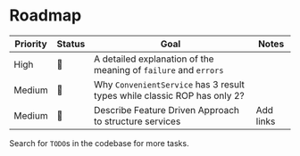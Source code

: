 # Roadmap

| Priority | Status | Goal | Notes |
| - | - | - | - |
| High | 🚧 | A detailed explanation of the meaning of `failure` and `errors` | |
| Medium | 🚧 | Why `ConvenientService` has 3 result types while classic ROP has only 2? | |
| Medium | 🚧 | Describe Feature Driven Approach to structure services | Add links |

Search for `TODO`s in the codebase for more tasks.
